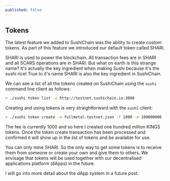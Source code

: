 ```yaml
---
published: false
---
```

## Tokens

The latest feature we added to SushiChain was the ability to create custom tokens. As part of this feature we introduced our default token called SHARI. 

SHARI is used to power the blockchain. All transaction fees are in SHARI and all SCARS operations are in SHARI. But what on earth is this strange name? It's actually the key ingredient when making Sushi because it's the sushi rice! True to it's name SHARI is also the key ingredient in SushiChain.

We can see a list of all the tokens created on SushiChain using the `sushi` command line client as follows:

```bash
> ./sushi token list -n http://testnet.sushichain.io:3000
```

Creating and using tokens is very straightforward with the `sushi` client:

```bash
> ./sushi token create -w fullmetal-testnet.json -f 1000 -m 100000000 --token=KINGS -n http://testnet.sushichain.io:3000
```

The fee is currently 1000 and so here I created one hundred million KINGS tokens. Once the token create transaction has been processed and confirmed it will show up in the list of tokens and be available for use.

You can only mine SHARI. So the only way to get some tokens is to receive them from someone or create your own and give them to others. We envisage that tokens will be used together with our decentralised applications platform (dApps) in the future.

I will go into more detail about the dApp system in a future post.
